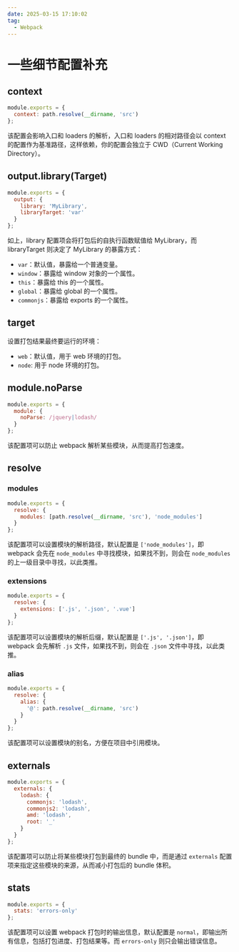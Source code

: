 ```yaml
---
date: 2025-03-15 17:10:02
tag:
  - Webpack
---
```


# 一些细节配置补充

## context

```JavaScript
module.exports = {
  context: path.resolve(__dirname, 'src')
};
```

该配置会影响入口和 loaders 的解析，入口和 loaders 的相对路径会以 context 的配置作为基准路径，这样依赖，你的配置会独立于 CWD（Current Working Directory）。

## output.library(Target)

```JavaScript
module.exports = {
  output: {
    library: 'MyLibrary',
    libraryTarget: 'var'
  }
};
```

如上，library 配置项会将打包后的自执行函数赋值给 MyLibrary，而 libraryTarget 则决定了 MyLibrary 的暴露方式：

- `var`：默认值，暴露给一个普通变量。
- `window`：暴露给 window 对象的一个属性。
- `this`：暴露给 this 的一个属性。
- `global`：暴露给 global 的一个属性。
- `commonjs`：暴露给 exports 的一个属性。

## target

设置打包结果最终要运行的环境：

- `web`：默认值，用于 web 环境的打包。
- `node`: 用于 node 环境的打包。

## module.noParse

```JavaScript
module.exports = {
  module: {
    noParse: /jquery|lodash/
  }
};
```

该配置项可以防止 webpack 解析某些模块，从而提高打包速度。

## resolve

### modules

```JavaScript
module.exports = {
  resolve: {
    modules: [path.resolve(__dirname, 'src'), 'node_modules']
  }
};
```

该配置项可以设置模块的解析路径，默认配置是 `['node_modules']`，即 webpack 会先在 `node_modules` 中寻找模块，如果找不到，则会在 `node_modules` 的上一级目录中寻找，以此类推。

### extensions

```JavaScript
module.exports = {
  resolve: {
    extensions: ['.js', '.json', '.vue']
  }
};
```

该配置项可以设置模块的解析后缀，默认配置是 `['.js', '.json']`，即 webpack 会先解析 `.js` 文件，如果找不到，则会在 `.json` 文件中寻找，以此类推。

### alias

```JavaScript
module.exports = {
  resolve: {
    alias: {
      '@': path.resolve(__dirname, 'src')
    }
  }
};
```

该配置项可以设置模块的别名，方便在项目中引用模块。

## externals

```JavaScript
module.exports = {
  externals: {
    lodash: {
      commonjs: 'lodash',
      commonjs2: 'lodash',
      amd: 'lodash',
      root: '_'
    }
  }
};
```

该配置项可以防止将某些模块打包到最终的 bundle 中，而是通过 `externals` 配置项来指定这些模块的来源，从而减小打包后的 bundle 体积。

## stats

```JavaScript
module.exports = {
  stats: 'errors-only'
};
```

该配置项可以设置 webpack 打包时的输出信息，默认配置是 `normal`，即输出所有信息，包括打包进度、打包结果等。而 `errors-only` 则只会输出错误信息。
